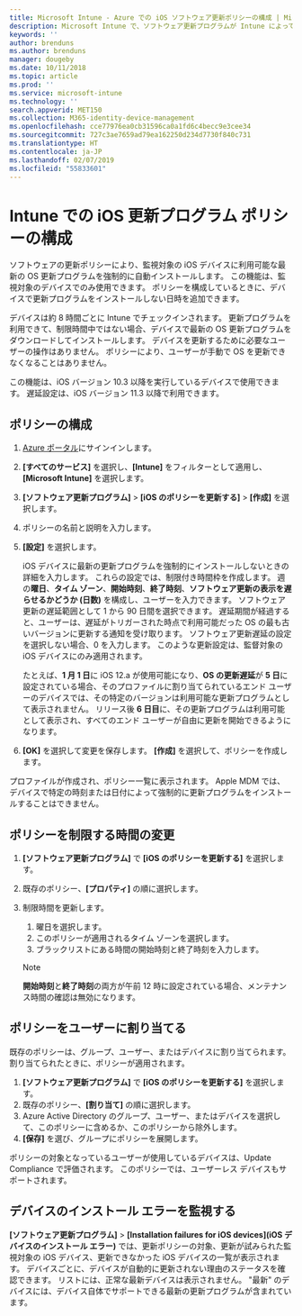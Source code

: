 ```yaml
---
title: Microsoft Intune - Azure での iOS ソフトウェア更新ポリシーの構成 | Microsoft Docs
description: Microsoft Intune で、ソフトウェア更新プログラムが Intune によって管理または監視される iOS デバイス上に自動的にインストールされるときに、制限する構成ポリシーを作成または追加します。 更新プログラムがインストールされていない日付と時刻を選択できます。 また、このポリシーをグループ、ユーザー、またはデバイスに割り当て、任意のインストール エラーを確認することもできます。
keywords: ''
author: brenduns
ms.author: brenduns
manager: dougeby
ms.date: 10/11/2018
ms.topic: article
ms.prod: ''
ms.service: microsoft-intune
ms.technology: ''
search.appverid: MET150
ms.collection: M365-identity-device-management
ms.openlocfilehash: cce77976ea0cb31596ca0a1fd6c4becc9e3cee34
ms.sourcegitcommit: 727c3ae7659ad79ea162250d234d7730f840c731
ms.translationtype: HT
ms.contentlocale: ja-JP
ms.lasthandoff: 02/07/2019
ms.locfileid: "55833601"
---
```

# <a name="configure-ios-update-policies-in-intune"></a>Intune での iOS 更新プログラム ポリシーの構成

ソフトウェアの更新ポリシーにより、監視対象の iOS デバイスに利用可能な最新の OS 更新プログラムを強制的に自動インストールします。 この機能は、監視対象のデバイスでのみ使用できます。 ポリシーを構成しているときに、デバイスで更新プログラムをインストールしない日時を追加できます。 

デバイスは約 8 時間ごとに Intune でチェックインされます。 更新プログラムを利用できて、制限時間中ではない場合、デバイスで最新の OS 更新プログラムをダウンロードしてインストールします。 デバイスを更新するために必要なユーザーの操作はありません。 ポリシーにより、ユーザーが手動で OS を更新できなくなることはありません。

この機能は、iOS バージョン 10.3 以降を実行しているデバイスで使用できます。 遅延設定は、iOS バージョン 11.3 以降で利用できます。

## <a name="configure-the-policy"></a>ポリシーの構成
1. [Azure ポータル](https://portal.azure.com)にサインインします。
2. **[すべてのサービス]** を選択し、**[Intune]** をフィルターとして適用し、**[Microsoft Intune]** を選択します。
3. **[ソフトウェア更新プログラム]** > **[iOS のポリシーを更新する]** > **[作成]** を選択します。
4. ポリシーの名前と説明を入力します。
5. **[設定]** を選択します。 

    iOS デバイスに最新の更新プログラムを強制的にインストールしないときの詳細を入力します。 これらの設定では、制限付き時間枠を作成します。 週の**曜日**、**タイム ゾーン**、**開始時刻**、**終了時刻**、**ソフトウェア更新の表示を遅らせるかどうか (日数)** を構成し、ユーザーを入力できます。 ソフトウェア更新の遅延範囲として 1 から 90 日間を選択できます。 遅延期間が経過すると、ユーザーは、遅延がトリガーされた時点で利用可能だった OS の最も古いバージョンに更新する通知を受け取ります。 ソフトウェア更新遅延の設定を選択しない場合、0 を入力します。 このような更新設定は、監督対象の iOS デバイスにのみ適用されます。
  
    たとえば、**1 月 1 日**に iOS 12.a が使用可能になり、**OS の更新遅延**が **5 日**に設定されている場合、そのプロファイルに割り当てられているエンド ユーザーのデバイスでは、その特定のバージョンは利用可能な更新プログラムとして表示されません。 リリース後 **6 日目**に、その更新プログラムは利用可能として表示され、すべてのエンド ユーザーが自由に更新を開始できるようになります。


6. **[OK]** を選択して変更を保存します。 **[作成]** を選択して、ポリシーを作成します。

プロファイルが作成され、ポリシー一覧に表示されます。 Apple MDM では、デバイスで特定の時刻または日付によって強制的に更新プログラムをインストールすることはできません。 

## <a name="change-the-restricted-times-for-the-policy"></a>ポリシーを制限する時間の変更

1. **[ソフトウェア更新プログラム]** で **[iOS のポリシーを更新する]** を選択します。
2. 既存のポリシー、**[プロパティ]** の順に選択します。
3. 制限時間を更新します。
    
    1. 曜日を選択します。
    2. このポリシーが適用されるタイム ゾーンを選択します。
    3. ブラックリストにある時間の開始時刻と終了時刻を入力します。

    > [!NOTE]
    > **開始時刻**と**終了時刻**の両方が午前 12 時に設定されている場合、メンテナンス時間の確認は無効になります。

## <a name="assign-the-policy-to-users"></a>ポリシーをユーザーに割り当てる

既存のポリシーは、グループ、ユーザー、またはデバイスに割り当てられます。 割り当てられたときに、ポリシーが適用されます。

1. **[ソフトウェア更新プログラム]** で **[iOS のポリシーを更新する]** を選択します。
2. 既存のポリシー、**[割り当て]** の順に選択します。 
3. Azure Active Directory のグループ、ユーザー、またはデバイスを選択して、このポリシーに含めるか、このポリシーから除外します。
4. **[保存]** を選び、グループにポリシーを展開します。

ポリシーの対象となっているユーザーが使用しているデバイスは、Update Compliance で評価されます。 このポリシーでは、ユーザーレス デバイスもサポートされます。

## <a name="monitor-device-installation-failures"></a>デバイスのインストール エラーを監視する
<!-- 1352223 -->
 **[ソフトウェア更新プログラム]** > **[Installation failures for iOS devices]\(iOS デバイスのインストール エラー\)** では、更新ポリシーの対象、更新が試みられた監視対象の iOS デバイス、更新できなかった iOS デバイスの一覧が表示されます。 デバイスごとに、デバイスが自動的に更新されない理由のステータスを確認できます。 リストには、正常な最新デバイスは表示されません。 "最新" のデバイスには、デバイス自体でサポートできる最新の更新プログラムが含まれています。

